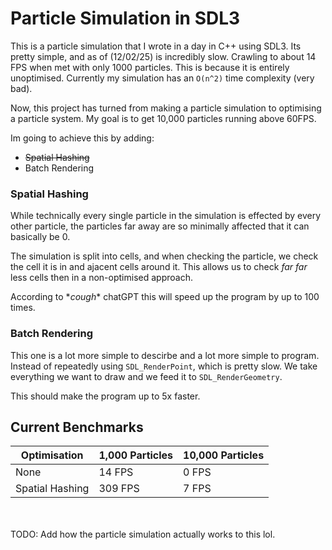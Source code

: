 # Particle Simulation in SDL3

This is a particle simulation that I wrote in a day in C++ using SDL3.
Its pretty simple, and as of (12/02/25) is incredibly slow. Crawling to about 14 FPS when met with only 1000 particles. This is because it is entirely unoptimised. Currently my simulation has an `O(n^2)` time complexity (very bad).<br>

Now, this project has turned from making a particle simulation to optimising a particle system. My goal is to get 10,000 particles running above 60FPS.

Im going to achieve this by adding:

- ~~Spatial Hashing~~
- Batch Rendering


### Spatial Hashing
While technically every single particle in the simulation is effected by every other particle, the particles far away are so minimally affected that it can basically be 0. 

The simulation is split into cells, and when checking the particle, we check the cell it is in and ajacent cells around it. This allows us to check *far far* less cells then in a non-optimised approach.

According to \**cough*\* chatGPT this will speed up the program by up to 100 times.

### Batch Rendering
This one is a lot more simple to descirbe and a lot more simple to program. Instead of repeatedly using `SDL_RenderPoint`, which is pretty slow. We take everything we want to draw and we feed it to `SDL_RenderGeometry`.

This should make the program up to 5x faster.


## Current Benchmarks


| Optimisation | 1,000 Particles | 10,000 Particles |
| -------- | ------- | ------ |
| None | 14 FPS | 0 FPS |
| Spatial Hashing | 309 FPS | 7 FPS

<br><br>
TODO: Add how the particle simulation actually works to this lol.